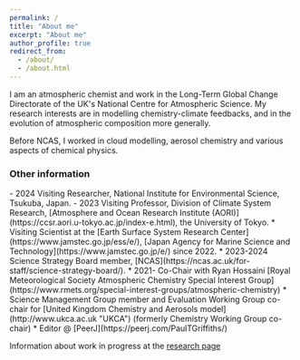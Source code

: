 ```yaml
---
permalink: /
title: "About me"
excerpt: "About me"
author_profile: true
redirect_from: 
  - /about/
  - /about.html
---
```


I am an atmospheric chemist and work in the Long-Term Global Change Directorate of the UK's National Centre for Atmospheric Science.  My research interests are in modelling chemistry-climate feedbacks, and in the evolution of atmospheric composition more generally.  

Before NCAS, I worked in cloud modelling, aerosol chemistry and various aspects of chemical physics.  

<h3> Other information</h3>
- 2024 Visiting Researcher, National Institute for Environmental Science, Tsukuba, Japan.
- 2023 Visiting Professor, Division of Climate System Research, [Atmosphere and Ocean Research Institute (AORI)](https://ccsr.aori.u-tokyo.ac.jp/index-e.html), the University of Tokyo.
* Visiting Scientist at the [Earth Surface System Research Center](https://www.jamstec.go.jp/ess/e/), [Japan Agency for Marine Science and Technology](https://www.jamstec.go.jp/e/) since 2022.
* 2023-2024 Science Strategy Board member, [NCAS](https://ncas.ac.uk/for-staff/science-strategy-board/).
* 2021- Co-Chair with Ryan Hossaini [Royal Meteorological Society Atmospheric Chemistry Special Interest Group](https://www.rmets.org/special-interest-groups/atmospheric-chemistry)
* Science Management Group member and Evaluation Working Group co-chair for [United Kingdom Chemistry and Aerosols model](http://www.ukca.ac.uk "UKCA") (formerly Chemistry Working Group co-chair)
* Editor @ [PeerJ](https://peerj.com/PaulTGriffiths/)

Information about work in progress at the <a href='research'> research page </a>